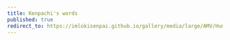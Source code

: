 ```yaml
---
title: Kenpachi's words
published: true
redirect_to: https://imlokisenpai.github.io/gallery/media/large/AMV/Human_Nature_Kenpachi_s_Words_Bleach__b0gXTSLwW0c_134.mp4
---
```


